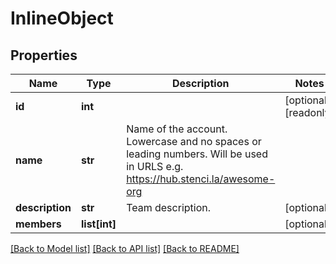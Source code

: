 # InlineObject

## Properties
Name | Type | Description | Notes
------------ | ------------- | ------------- | -------------
**id** | **int** |  | [optional] [readonly] 
**name** | **str** | Name of the account. Lowercase and no spaces or leading numbers. Will be used in URLS e.g. https://hub.stenci.la/awesome-org | 
**description** | **str** | Team description. | [optional] 
**members** | **list[int]** |  | [optional] 

[[Back to Model list]](../README.md#documentation-for-models) [[Back to API list]](../README.md#documentation-for-api-endpoints) [[Back to README]](../README.md)


